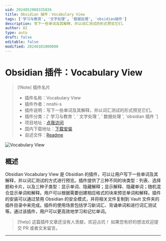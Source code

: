 ```yaml
---
uid: 2024052908335826
title: Obsidian 插件：Vocabulary View
tags: ['学习与教育', '文字处理', '数据处理', 'obsidian插件']
description: 写下一些单词及其解释，并以词汇测试的形式预览它们。
author: AI
type: auto
draft: false
editable: false
modified: 20240101000000
---
```


# Obsidian 插件：Vocabulary View

> [!Note] 插件名片
> - 插件名称：Vocabulary View
> - 插件作者：nnshi-s
> - 插件说明：写下一些单词及其解释，并以词汇测试的形式预览它们。
> - 插件分类：[' 学习与教育 ', ' 文字处理 ', ' 数据处理 ', 'obsidian 插件 ']
> - 项目地址：[点我访问](https://github.com/nnshi-s/obsidian-vocabulary-view-plugin)
> - 国内下载地址：[下载安装](https://pkmer.cn/products/plugin/pluginMarket/?obsidian-vocabulary-view)
> - 自述文件：[Readme](https://ghproxy.net/https://raw.githubusercontent.com/nnshi-s/obsidian-vocabulary-view-plugin/main/README.md)

![Vocabulary View](https://cdn.pkmer.cn/covers/obsidian-vocabulary-view.png!pkmer)

## 概述

Obsidian Vocabulary View 是 Obsidian 的插件，可以让用户写下一些单词及其解释，并以词汇测试的方式进行预览。插件提供了三种不同的块类型：列表、选择题和卡片，以及三种子类型：显示单词、隐藏解释；显示解释、隐藏单词；随机混合显示单词和解释。用户可以根据需要创建相应格式的块来预览单词和解释。插件的安装可以通过禁用 Obsidian 的安全模式，并将相关文件复制到 Vault 文件夹的插件目录中来完成。插件的使用场景包括学习新词汇、背诵单词和进行词汇测试等。通过该插件，用户可以更高效地学习和记忆单词。

> [!help]
> 这篇插件文章还没有人贡献，欢迎占坑！
> 如果您有好的想法欢迎提交 PR 或者文末留言。

---




